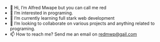 - 👋 Hi, I’m Alfred Mwape but you can call me red
- 👀 I’m interested in programing.
- 🌱 I’m currently learning full stark web development
- 💞️ I’m looking to collaborate on various projects and anything related to programing.
- 📫 How to reach me? Send me an  email on redmwp@gail.com

<!---
RedMwp/RedMwp is a ✨ special ✨ repository because its `README.md` (this file) appears on your GitHub profile.
You can click the Preview link to take a look at your changes.
--->

